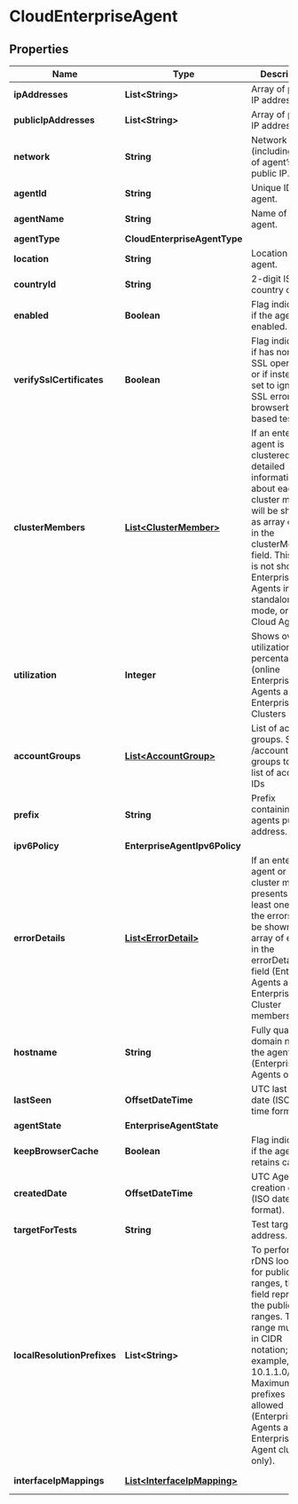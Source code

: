 

# CloudEnterpriseAgent


## Properties

| Name | Type | Description | Notes |
|------------ | ------------- | ------------- | -------------|
|**ipAddresses** | **List&lt;String&gt;** | Array of private IP addresses. |  [optional] [readonly] |
|**publicIpAddresses** | **List&lt;String&gt;** | Array of public IP addresses. |  [optional] [readonly] |
|**network** | **String** | Network (including ASN) of agent’s public IP. |  [optional] [readonly] |
|**agentId** | **String** | Unique ID of the agent. |  [optional] [readonly] |
|**agentName** | **String** | Name of the agent. |  [optional] |
|**agentType** | **CloudEnterpriseAgentType** |  |  [optional] |
|**location** | **String** | Location of the agent. |  [optional] [readonly] |
|**countryId** | **String** | 2-digit ISO country code |  [optional] [readonly] |
|**enabled** | **Boolean** | Flag indicating if the agent is enabled. |  [optional] |
|**verifySslCertificates** | **Boolean** | Flag indicating if has normal SSL operations or  if instead it&#39;s set to ignore SSL errors on browserbot-based tests. |  [optional] [readonly] |
|**clusterMembers** | [**List&lt;ClusterMember&gt;**](ClusterMember.md) | If an enterprise agent is clustered, detailed information about each cluster member will be shown as array entries in the clusterMembers field. This field is not shown for Enterprise Agents in standalone mode, or for Cloud Agents. |  [optional] [readonly] |
|**utilization** | **Integer** | Shows overall utilization percentage (online Enterprise Agents and Enterprise Clusters only). |  [optional] [readonly] |
|**accountGroups** | [**List&lt;AccountGroup&gt;**](AccountGroup.md) | List of account groups. See /accounts-groups to pull a list of account IDs |  [optional] |
|**prefix** | **String** | Prefix containing agents public IP address. |  [optional] [readonly] |
|**ipv6Policy** | **EnterpriseAgentIpv6Policy** |  |  [optional] |
|**errorDetails** | [**List&lt;ErrorDetail&gt;**](ErrorDetail.md) | If an enterprise agent or a cluster member presents at least one error, the errors will be shown as an array of entries in the errorDetails field (Enterprise Agents and Enterprise Cluster members only) |  [optional] [readonly] |
|**hostname** | **String** | Fully qualified domain name of the agent (Enterprise Agents only) |  [optional] [readonly] |
|**lastSeen** | **OffsetDateTime** | UTC last seen date (ISO date-time format). |  [optional] [readonly] |
|**agentState** | **EnterpriseAgentState** |  |  [optional] |
|**keepBrowserCache** | **Boolean** | Flag indicating if the agent retains cache. |  [optional] |
|**createdDate** | **OffsetDateTime** | UTC Agent creation date (ISO date-time format). |  [optional] [readonly] |
|**targetForTests** | **String** | Test target IP address. |  [optional] |
|**localResolutionPrefixes** | **List&lt;String&gt;** | To perform rDNS lookups for public IP ranges, this field represents the public IP ranges. The range must be in CIDR notation; for example, 10.1.1.0/24. Maximum of 5 prefixes allowed (Enterprise Agents and Enterprise Agent clusters only). |  [optional] |
|**interfaceIpMappings** | [**List&lt;InterfaceIpMapping&gt;**](InterfaceIpMapping.md) |  |  [optional] [readonly] |



